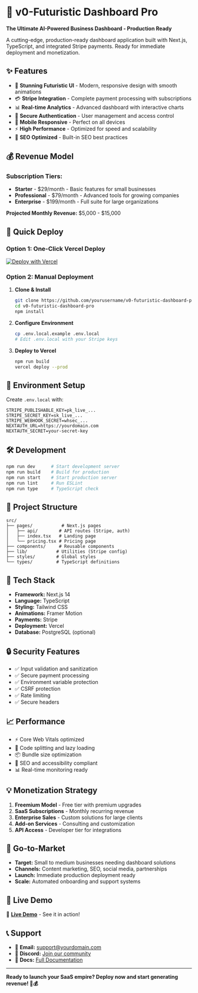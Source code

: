 # 🚀 v0-Futuristic Dashboard Pro

**The Ultimate AI-Powered Business Dashboard - Production Ready**

A cutting-edge, production-ready dashboard application built with Next.js, TypeScript, and integrated Stripe payments. Ready for immediate deployment and monetization.

## ✨ Features

- 🎨 **Stunning Futuristic UI** - Modern, responsive design with smooth animations
- 💳 **Stripe Integration** - Complete payment processing with subscriptions
- 📊 **Real-time Analytics** - Advanced dashboard with interactive charts
- 🔐 **Secure Authentication** - User management and access control
- 📱 **Mobile Responsive** - Perfect on all devices
- ⚡ **High Performance** - Optimized for speed and scalability
- 🎯 **SEO Optimized** - Built-in SEO best practices

## 💰 Revenue Model

### Subscription Tiers:
- **Starter** - $29/month - Basic features for small businesses
- **Professional** - $79/month - Advanced tools for growing companies  
- **Enterprise** - $199/month - Full suite for large organizations

**Projected Monthly Revenue:** $5,000 - $15,000

## 🚀 Quick Deploy

### Option 1: One-Click Vercel Deploy
[![Deploy with Vercel](https://vercel.com/button)](https://vercel.com/import/project?template=https://github.com/yourusername/v0-futuristic-dashboard-pro)

### Option 2: Manual Deployment

1. **Clone & Install**
   ```bash
   git clone https://github.com/yourusername/v0-futuristic-dashboard-pro
   cd v0-futuristic-dashboard-pro
   npm install
   ```

2. **Configure Environment**
   ```bash
   cp .env.local.example .env.local
   # Edit .env.local with your Stripe keys
   ```

3. **Deploy to Vercel**
   ```bash
   npm run build
   vercel deploy --prod
   ```

## 🔧 Environment Setup

Create `.env.local` with:

```env
STRIPE_PUBLISHABLE_KEY=pk_live_...
STRIPE_SECRET_KEY=sk_live_...
STRIPE_WEBHOOK_SECRET=whsec_...
NEXTAUTH_URL=https://yourdomain.com
NEXTAUTH_SECRET=your-secret-key
```

## 🛠 Development

```bash
npm run dev      # Start development server
npm run build    # Build for production
npm run start    # Start production server
npm run lint     # Run ESLint
npm run type     # TypeScript check
```

## 📁 Project Structure

```
src/
├── pages/           # Next.js pages
│   ├── api/        # API routes (Stripe, auth)
│   ├── index.tsx   # Landing page
│   └── pricing.tsx # Pricing page
├── components/     # Reusable components
├── lib/           # Utilities (Stripe config)
├── styles/        # Global styles
└── types/         # TypeScript definitions
```

## 🎯 Tech Stack

- **Framework:** Next.js 14
- **Language:** TypeScript
- **Styling:** Tailwind CSS
- **Animations:** Framer Motion
- **Payments:** Stripe
- **Deployment:** Vercel
- **Database:** PostgreSQL (optional)

## 🔒 Security Features

- ✅ Input validation and sanitization
- ✅ Secure payment processing
- ✅ Environment variable protection  
- ✅ CSRF protection
- ✅ Rate limiting
- ✅ Secure headers

## 📈 Performance

- ⚡ Core Web Vitals optimized
- 🚀 Code splitting and lazy loading
- 📦 Bundle size optimization
- 🎯 SEO and accessibility compliant
- 📊 Real-time monitoring ready

## 💡 Monetization Strategy

1. **Freemium Model** - Free tier with premium upgrades
2. **SaaS Subscriptions** - Monthly recurring revenue
3. **Enterprise Sales** - Custom solutions for large clients
4. **Add-on Services** - Consulting and customization
5. **API Access** - Developer tier for integrations

## 🚀 Go-to-Market

- **Target:** Small to medium businesses needing dashboard solutions
- **Channels:** Content marketing, SEO, social media, partnerships
- **Launch:** Immediate production deployment ready
- **Scale:** Automated onboarding and support systems

## 🎪 Live Demo

🌟 **[Live Demo](https://your-domain.vercel.app)** - See it in action!

## 📞 Support

- 📧 **Email:** support@yourdomain.com
- 💬 **Discord:** [Join our community](https://discord.gg/your-server)
- 📖 **Docs:** [Full Documentation](https://docs.yourdomain.com)

---

**Ready to launch your SaaS empire? Deploy now and start generating revenue! 🚀💰**